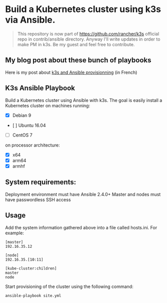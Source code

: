 # Build a Kubernetes cluster using k3s via Ansible.

> This repository is now part of https://github.com/rancher/k3s official repo in contrib/ansible directory.
> Anyway I'll write updates in order to make PM in k3s.
> Be my guest and feel free to contribute.

## My blog post about these bunch of playbooks

Here is my post about [k3s and Ansible provisionning](https://www.it-wars.com/posts/cloud-native/kubernetes-avec-k3s-pour-sauver-la-planete/) (in French)

## K3s Ansible Playbook

Build a Kubernetes cluster using Ansible with k3s. The goal is easily install a Kubernetes cluster on machines running:

- [X] Debian 9
- [ ] Ubuntu 16.04
- [ ] CentOS 7

on processor architecture:

- [X] x64
- [X] arm64
- [X] armhf

## System requirements:

Deployment environment must have Ansible 2.4.0+
Master and nodes must have passwordless SSH access

## Usage

Add the system information gathered above into a file called hosts.ini. For example:

```
[master]
192.16.35.12

[node]
192.16.35.[10:11]

[kube-cluster:children]
master
node
```

Start provisioning of the cluster using the following command:

```
ansible-playbook site.yml
```

